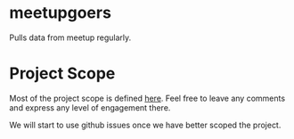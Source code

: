 # meetupgoers

Pulls data from meetup regularly.

# Project Scope

Most of the project scope is defined [here](https://gist.github.com/zassmin/b4d161f7da3335110058a5f052edca15). Feel free to leave any comments and express any level of engagement there. 

We will start to use github issues once we have better scoped the project.
